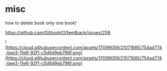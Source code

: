 # misc 

how to delete book only one book!

https://github.com/GitbookIO/feedback/issues/258

![https://cloud.githubusercontent.com/assets/17099059/21071685/754ad774-bee3-11e6-92f1-c5d9d9eb796f.png](https://cloud.githubusercontent.com/assets/17099059/21071685/754ad774-bee3-11e6-92f1-c5d9d9eb796f.png)

